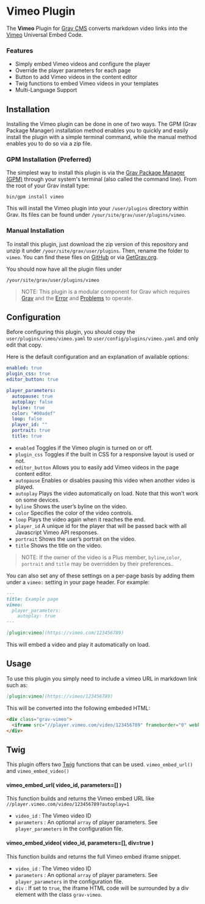 # Vimeo Plugin

The **Vimeo** Plugin for [Grav CMS](http://github.com/getgrav/grav) converts markdown video links into the [Vimeo](https://vimeo.com) Universal Embed Code.

### Features
- Simply embed Vimeo videos and configure the player
- Override the player parameters for each page
- Button to add Vimeo videos in the content editor
- Twig functions to embed Vimeo videos in your templates
- Multi-Language Support

## Installation

Installing the Vimeo plugin can be done in one of two ways. The GPM (Grav Package Manager) installation method enables you to quickly and easily install the plugin with a simple terminal command, while the manual method enables you to do so via a zip file.

### GPM Installation (Preferred)

The simplest way to install this plugin is via the [Grav Package Manager (GPM)](http://learn.getgrav.org/advanced/grav-gpm) through your system's terminal (also called the command line).  From the root of your Grav install type:

    bin/gpm install vimeo

This will install the Vimeo plugin into your `/user/plugins` directory within Grav. Its files can be found under `/your/site/grav/user/plugins/vimeo`.

### Manual Installation

To install this plugin, just download the zip version of this repository and unzip it under `/your/site/grav/user/plugins`. Then, rename the folder to `vimeo`. You can find these files on [GitHub](https://github.com/christian-worreschk/grav-plugin-vimeo) or via [GetGrav.org](http://getgrav.org/downloads/plugins#extras).

You should now have all the plugin files under

    /your/site/grav/user/plugins/vimeo
	
> NOTE: This plugin is a modular component for Grav which requires [Grav](http://github.com/getgrav/grav) and the [Error](https://github.com/getgrav/grav-plugin-error) and [Problems](https://github.com/getgrav/grav-plugin-problems) to operate.

## Configuration

Before configuring this plugin, you should copy the `user/plugins/vimeo/vimeo.yaml` to `user/config/plugins/vimeo.yaml` and only edit that copy.

Here is the default configuration and an explanation of available options:

```yaml
enabled: true
plugin_css: true
editor_button: true

player_parameters:
  autopause: true
  autoplay: false
  byline: true
  color: "#00adef"
  loop: false
  player_id: ""
  portrait: true
  title: true
```

* `enabled` Toggles if the Vimeo plugin is turned on or off.
* `plugin_css` Toggles if the built in CSS for a responsive layout is used or not.
* `editor_button` Allows you to easily add Vimeo videos in the page content editor.
* `autopause` Enables or disables pausing this video when another video is played.
* `autoplay` Plays the video automatically on load. Note that this won’t work on some devices.
* `byline` Shows the user’s byline on the video.
* `color` Specifies the color of the video controls.
* `loop` Plays the video again when it reaches the end.
* `player_id` A unique id for the player that will be passed back with all Javascript Vimeo API responses.
* `portrait` Shows the user’s portrait on the video.
* `title` Shows the title on the video.

> NOTE: If the owner of the video is a Plus member, `byline`,`color`, `portrait` and `title` may be overridden by their preferences..


You can also set any of these settings on a per-page basis by adding them under a `vimeo:` setting in your page header. For example:
```markdown
---
title: Example page
vimeo:
  player_parameters:
    autoplay: true
---

[plugin:vimeo](https://vimeo.com/123456789)
```

This will embed a video and play it automatically on load.

## Usage

To use this plugin you simply need to include a vimeo URL in markdown link such as:
```markdown
[plugin:vimeo](https://vimeo/123456789)
```

This will be converted into the following embeded HTML:
```html
<div class="grav-vimeo">
  <iframe src="//player.vimeo.com/video/123456789" frameborder="0" webkitallowfullscreen mozallowfullscreen allowfullscreen></iframe>
</div>
```

## Twig

This plugin offers two [Twig](http://twig.sensiolabs.org) functions that can be used. `vimeo_embed_url()` and `vimeo_embed_video()`
 
#### vimeo_embed_url( video_id, parameters=[] )
This function builds and returns the Vimeo embed URL like `//player.vimeo.com/video/123456789?autoplay=1`
  - `video_id` : The Vimeo video ID
  - `parameters` : An optional `array` of player parameters. See `player_parameters` in the configuration file.

#### vimeo_embed_video( video_id, parameters=[], div=true )
This function builds and returns the full Vimeo embed iframe snippet.
  - `video_id` : The Vimeo video ID
  - `parameters` : An optional `array` of player parameters. See `player_parameters` in the configuration file.
  - `div` : If set to `true`, the iframe HTML code will be surrounded by a div element with the class `grav-vimeo`. 

